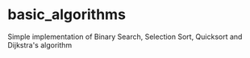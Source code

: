 # basic_algorithms

Simple implementation of Binary Search, Selection Sort, Quicksort and Dijkstra's algorithm
